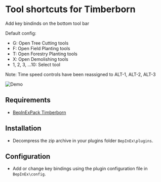 # Tool shortcuts for Timberborn

Add key bindinds on the bottom tool bar

Default config:
- G: Open Tree Cutting tools
- F: Open Field Planting tools
- T: Open Forestry Planting tools
- X: Open Demolishing tools
- 1, 2, 3, ...10: Select tool

Note: Time speed controls have been reassigned to ALT-1, ALT-2, ALT-3

![Demo](https://github.com/zallek/TimberbornToolShortcuts/raw/main/demo.gif)


## Requirements

- [BepInExPack Timberborn](https://timberborn.thunderstore.io/package/BepInEx/BepInExPack_Timberborn/)

## Installation

- Decompress the zip archive in your plugins folder `BepInEx\plugins`.

## Configuration

- Add or change key bindings using the plugin configuration file in `BepInEx\config`.

